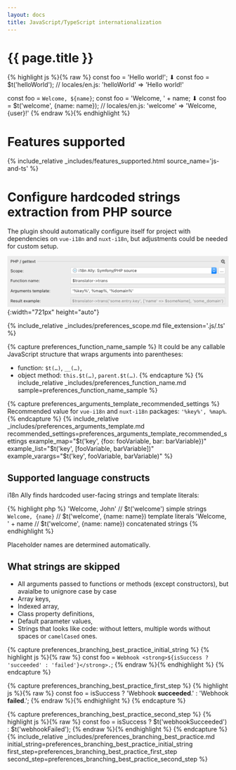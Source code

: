 ```yaml
---
layout: docs
title: JavaScript/TypeScript internationalization
---
```


<h1>{{ page.title }}</h1>

{% highlight js %}{% raw %}
const foo = 'Hello world!';
⬇
const foo = $t('helloWorld');
// locales/en.js: 'helloWorld' => 'Hello world!'

const foo = `Welcome, ${name}`;
const foo = 'Welcome, ' + name;
⬇
const foo = $t('welcome', {name: name});
// locales/en.js: 'welcome' => 'Welcome, {user}!'
{% endraw %}{% endhighlight %}


# Features supported

{% 
  include_relative _includes/features_supported.html
  source_name='js-and-ts'
%}


# Configure hardcoded strings extraction from PHP source

The plugin should automatically configure itself for project with dependencies on `vue-i18n` and `nuxt-i18n`, but adjustments could be needed for custom setup.

![PHP Source Code Preferences screenshot](assets/php-preferences.png){:width="721px" height="auto"}


{% 
  include_relative _includes/preferences_scope.md
  file_extension='.js/.ts'
%}


{% capture preferences_function_name_sample %}
It could be any callable JavaScript structure that wraps arguments into parentheses:

* function: `$t(…)`, `__(…)`,
* object method: `this.$t(…)`, `parent.$t(…)`.
{% endcapture %}
{% 
  include_relative _includes/preferences_function_name.md
  sample=preferences_function_name_sample
%}


{% capture preferences_arguments_template_recommended_settings %}
Recommended value for `vue-i18n` and `nuxt-i18n` packages: `'%key%', %map%`.
{% endcapture %}
{%
  include_relative _includes/preferences_arguments_template.md
  recommended_settings=preferences_arguments_template_recommended_settings
  example_map="$t('key', {foo: fooVariable, bar: barVariable})"
  example_list="$t('key', [fooVariable, barVariable])"
  example_varargs="$t('key', fooVariable, barVariable)"
%}


## Supported language constructs

i18n Ally finds hardcoded user-facing strings and template literals:

{% highlight php %}
'Welcome, John'     // $t('welcome') simple strings
`Welcome, {name}`  // $t('welcome', {name: name}) template literals
'Welcome, ' + name // $t('welcome', {name: name}) concatenated strings
{% endhighlight %}

Placeholder names are determined automatically.


## What strings are skipped

* All arguments passed to functions or methods (except constructors), but avaialbe to unignore case by case
* Array keys,
* Indexed array,
* Class property definitions,
* Default parameter values,
* Strings that looks like code: without letters, multiple words without spaces or `camelCased` ones.


{% capture preferences_branching_best_practice_initial_string %}
{% highlight js %}{% raw %}
const foo = `Webhook <strong>${isSuccess ? 'succeeded' : 'failed'}</strong>.`;
{% endraw %}{% endhighlight %}
{% endcapture %}

{% capture preferences_branching_best_practice_first_step %}
{% highlight js %}{% raw %}
const foo = isSuccess
  ? 'Webhook <strong>succeeded</strong>.'
  : 'Webhook <strong>failed</strong>.';
{% endraw %}{% endhighlight %}
{% endcapture %}

{% capture preferences_branching_best_practice_second_step %}
{% highlight js %}{% raw %}
const foo = isSuccess
  ? $t('webhookSucceeded')
  : $t('webhookFailed');
{% endraw %}{% endhighlight %}
{% endcapture %}
{% 
  include_relative _includes/preferences_branching_best_practice.md
  initial_string=preferences_branching_best_practice_initial_string
  first_step=preferences_branching_best_practice_first_step
  second_step=preferences_branching_best_practice_second_step
%}